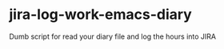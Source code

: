 jira-log-work-emacs-diary
=========================

Dumb script for read your diary file and log the hours into JIRA
